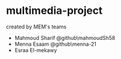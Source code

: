 # multimedia-project
created by MEM's teams
- Mahmoud Sharif @github\mahmoudSh58
- Menna Esaam @github\menna-21
- Esraa El-mekawy
